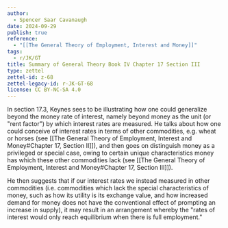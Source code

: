 ```yaml
---
author:
  - Spencer Saar Cavanaugh
date: 2024-09-29
publish: true
reference:
  - "[[The General Theory of Employment, Interest and Money]]"
tags:
  - r/JK/GT
title: Summary of General Theory Book IV Chapter 17 Section III
type: zettel
zettel-id: z-68
zettel-legacy-id: r-JK-GT-68
license: CC BY-NC-SA 4.0
---
```


In section 17.3, Keynes sees to be illustrating how one could generalize beyond the money rate of interest, namely beyond money as the unit (or "rent factor") by which interest rates are measured. He talks about how one could conceive of interest rates in terms of other commodities, e.g. wheat or horses (see [[The General Theory of Employment, Interest and Money#Chapter 17, Section II]]), and then goes on distinguish money as a privileged or special case, owing to certain unique characteristics money has which these other commodities lack (see [[The General Theory of Employment, Interest and Money#Chapter 17, Section III]]).

He then suggests that if our interest rates we instead measured in other commodities (i.e. commodities which lack the special characteristics of money, such as how its utility is its exchange value, and how increased demand for money does not have the conventional effect of prompting an increase in supply), it may result in an arrangement whereby the "rates of interest would only reach equilibrium when there is full employment."
